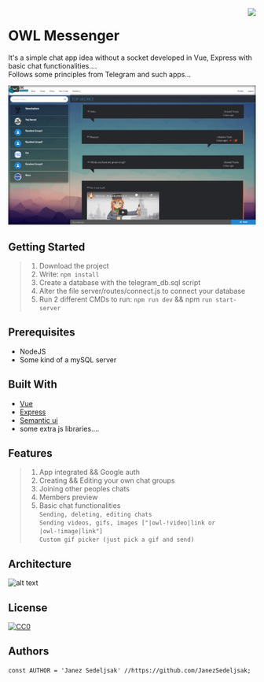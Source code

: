 <img src="https://github.com/matiassingers/awesome-readme/blob/master/icon.png" align="right" />

# OWL Messenger

It's a simple chat app idea without a socket developed in Vue, Express with basic chat functionalities....</br>
Follows some principles from Telegram and such apps...

![alt text](https://github.com/JanezSedeljsak/owl-messenger/blob/master/imgs/site.png)

## Getting Started

> 1. Download the project</br>
> 2. Write: ```npm install```</br>
> 3. Create a database with the telegram_db.sql script</br>
> 4. Alter the file server/routes/connect.js to connect your database</br>
> 5. Run 2 different CMDs to run: ```npm run dev``` && npm ```run start-server```

## Prerequisites

* NodeJS 
* Some kind of a mySQL server

## Built With
* [Vue](https://www.npmjs.com/package/vue)
* [Express](https://www.npmjs.com/package/express)
* [Semantic ui](https://semantic-ui.com)
* some extra js libraries....

## Features
> 1. App integrated && Google auth</br>
> 2. Creating && Editing your own chat groups</br>
> 3. Joining other peoples chats</br>
> 4. Members preview</br>
> 5. Basic chat functionalities</br>
  > ```Sending, deleting, editing chats```</br>
  > ```Sending videos, gifs, images ["|owl-!video|link or |owl-!image|link"]```</br>
  > ```Custom gif picker (just pick a gif and send)```</br>
  

## Architecture

![alt text](https://d1xple9gxb4tux.cloudfront.net/assets/images/article_images/bd4442aed16acafc54c7943d34abff0edadfa74c.png?1553504574)

## License

[![CC0](https://licensebuttons.net/p/zero/1.0/88x31.png)](https://creativecommons.org/publicdomain/zero/1.0/)

## Authors

```JS
const AUTHOR = 'Janez Sedeljsak' //https://github.com/JanezSedeljsak;
```

